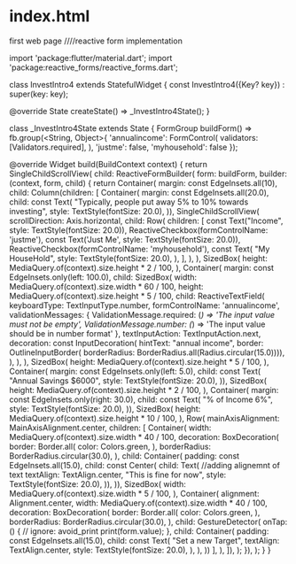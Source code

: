 # index.html
first web page
////reactive form implementation

import 'package:flutter/material.dart';
import 'package:reactive_forms/reactive_forms.dart';

class InvestIntro4 extends StatefulWidget {
  const InvestIntro4({Key? key}) : super(key: key);

  @override
  State<InvestIntro4> createState() => _InvestIntro4State();
}

class _InvestIntro4State extends State<InvestIntro4> {
  FormGroup buildForm() => fb.group(<String, Object>{
        'annualincome': FormControl<String>(
          validators: [Validators.required],
        ),
        'justme': false,
        'myhousehold': false
      });

  @override
  Widget build(BuildContext context) {
    return SingleChildScrollView(
      child: ReactiveFormBuilder(
          form: buildForm,
          builder: (context, form, child) {
            return Container(
              margin: const EdgeInsets.all(10),
              child: Column(children: [
                Container(
                    margin: const EdgeInsets.all(20.0),
                    child: const Text(
                      "Typically, people put away 5% to 10% towards investing",
                      style: TextStyle(fontSize: 20.0),
                    )),
                SingleChildScrollView(
                  scrollDirection: Axis.horizontal,
                  child: Row(
                    children: [
                      const Text("Income", style: TextStyle(fontSize: 20.0)),
                      ReactiveCheckbox(formControlName: 'justme'),
                      const Text('Just Me', style: TextStyle(fontSize: 20.0)),
                      ReactiveCheckbox(formControlName: 'myhousehold'),
                      const Text(
                        "My HouseHold",
                        style: TextStyle(fontSize: 20.0),
                      ),
                    ],
                  ),
                ),
                SizedBox(
                  height: MediaQuery.of(context).size.height * 2 / 100,
                ),
                Container(
                  margin: const EdgeInsets.only(left: 100.0),
                  child: SizedBox(
                    width: MediaQuery.of(context).size.width * 60 / 100,
                    height: MediaQuery.of(context).size.height * 5 / 100,
                    child: ReactiveTextField<String>(
                      keyboardType: TextInputType.number,
                      formControlName: 'annualincome',
                      validationMessages: {
                        ValidationMessage.required: (_) =>
                            'The input value must not be empty',
                        ValidationMessage.number: (_) =>
                            'The input value should be in number format'
                      },
                      textInputAction: TextInputAction.next,
                      decoration: const InputDecoration(
                          hintText: "annual income",
                          border: OutlineInputBorder(
                              borderRadius:
                                  BorderRadius.all(Radius.circular(15.0)))),
                    ),
                  ),
                ),
                SizedBox(
                  height: MediaQuery.of(context).size.height * 5 / 100,
                ),
                Container(
                    margin: const EdgeInsets.only(left: 5.0),
                    child: const Text(
                      "Annual Savings     \$6000",
                      style: TextStyle(fontSize: 20.0),
                    )),
                SizedBox(
                  height: MediaQuery.of(context).size.height * 2 / 100,
                ),
                Container(
                    margin: const EdgeInsets.only(right: 30.0),
                    child: const Text(
                      "% of Income          6%",
                      style: TextStyle(fontSize: 20.0),
                    )),
                SizedBox(
                  height: MediaQuery.of(context).size.height * 10 / 100,
                ),
                Row(
                  mainAxisAlignment: MainAxisAlignment.center,
                  children: [
                    Container(
                        width: MediaQuery.of(context).size.width * 40 / 100,
                        decoration: BoxDecoration(
                          border: Border.all(
                            color: Colors.green,
                          ),
                          borderRadius: BorderRadius.circular(30.0),
                        ),
                        child: Container(
                          padding: const EdgeInsets.all(15.0),
                          child: const Center(
                              child: Text(
                            //adding alignemnt of text
                            textAlign: TextAlign.center,
                            "This is fine for now",
                            style: TextStyle(fontSize: 20.0),
                          )),
                        )),
                    SizedBox(
                      width: MediaQuery.of(context).size.width * 5 / 100,
                    ),
                    Container(
                        alignment: Alignment.center,
                        width: MediaQuery.of(context).size.width * 40 / 100,
                        decoration: BoxDecoration(
                          border: Border.all(
                            color: Colors.green,
                          ),
                          borderRadius: BorderRadius.circular(30.0),
                        ),
                        child: GestureDetector(
                          onTap: () {
                            // ignore: avoid_print
                            print(form.value);
                          },
                          child: Container(
                            padding: const EdgeInsets.all(15.0),
                            child: const Text(
                              "Set a new Target",
                              textAlign: TextAlign.center,
                              style: TextStyle(fontSize: 20.0),
                            ),
                          ),
                        ))
                  ],
                ),
              ]),
            );
          }),
    );
  }
}
